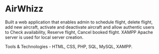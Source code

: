 # AirWhizz

Built a web application that enables admin to schedule flight, delete flight, add new aircraft, activate and deactivate aircraft and allow authentic users to Check availability, Reserve flight, Cancel booked flight.
XAMPP Apache server is used for local server creation.

Tools & Technologies - HTML, CSS, PHP, SQL, MySQL, XAMPP.
